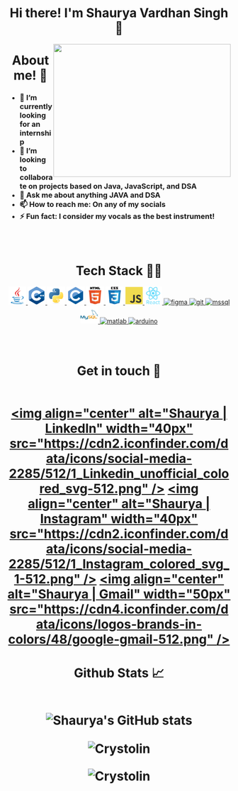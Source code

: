 <h1 align="center">Hi there! I'm Shaurya Vardhan Singh 👋 </h1>


<img align = "right" width= 400px height=300px src = "https://camo.githubusercontent.com/7de37139d0b4c1ce40865e799b446c0e963a3dd8fb68d239707237c40604fa3d/68747470733a2f2f63646e2e6472696262626c652e636f6d2f75736572732f3733303730332f73637265656e73686f74732f363538313234332f6176656e746f2e676966">


<h1 align="center">About me! 🚀</h1>

<h3>

- 🔭 I’m currently looking for an internship
- 👯 I’m looking to collaborate on projects based on Java, JavaScript, and DSA
- 💬 Ask me about anything JAVA and DSA
- 📫 How to reach me: On any of my socials
- ⚡ Fun fact: I consider my vocals as the best instrument!
</h3>
<br/>
<br>
<!--D:\note 10s\Camera\SAVE_20220219_113551.jpg-->
<h1 align="center">Tech Stack 👩‍💻</h1>
<p align="center">
<a href="https://www.java.com" target="_blank" rel="noreferrer"> <img src="https://raw.githubusercontent.com/devicons/devicon/master/icons/java/java-original.svg" alt="java" width="40" height="40"/> </a> <a href="https://www.w3schools.com/cpp/" target="_blank" rel="noreferrer"> <img src="https://raw.githubusercontent.com/devicons/devicon/master/icons/cplusplus/cplusplus-original.svg" alt="cplusplus" width="40" height="40"/> </a> <a href="https://www.python.org" target="_blank" rel="noreferrer"> <img src="https://raw.githubusercontent.com/devicons/devicon/master/icons/python/python-original.svg" alt="python" width="40" height="40"/> </a> <a href="https://www.cprogramming.com/" target="_blank" rel="noreferrer"> <img src="https://raw.githubusercontent.com/devicons/devicon/master/icons/c/c-original.svg" alt="c" width="40" height="40"/> </a> <a href="https://www.w3.org/html/" target="_blank" rel="noreferrer"> <img src="https://raw.githubusercontent.com/devicons/devicon/master/icons/html5/html5-original-wordmark.svg" alt="html5" width="40" height="40"/> </a> <a href="https://www.w3schools.com/css/" target="_blank" rel="noreferrer"> <img src="https://raw.githubusercontent.com/devicons/devicon/master/icons/css3/css3-original-wordmark.svg" alt="css3" width="40" height="40"/> </a> <a href="https://developer.mozilla.org/en-US/docs/Web/JavaScript" target="_blank" rel="noreferrer"> <img src="https://raw.githubusercontent.com/devicons/devicon/master/icons/javascript/javascript-original.svg" alt="javascript" width="40" height="40"/> </a> <a href="https://reactjs.org/" target="_blank" rel="noreferrer"> <img src="https://raw.githubusercontent.com/devicons/devicon/master/icons/react/react-original-wordmark.svg" alt="react" width="40" height="40"/> </a><a href="https://www.figma.com/" target="_blank" rel="noreferrer"> <img src="https://www.vectorlogo.zone/logos/figma/figma-icon.svg" alt="figma" width="40" height="40"/> </a> <a href="https://git-scm.com/" target="_blank" rel="noreferrer"> <img src="https://www.vectorlogo.zone/logos/git-scm/git-scm-icon.svg" alt="git" width="40" height="40"/> </a> <a href="https://www.microsoft.com/en-us/sql-server" target="_blank" rel="noreferrer"> <img src="https://www.svgrepo.com/show/303229/microsoft-sql-server-logo.svg" alt="mssql" width="40" height="40"/> </a> <a href="https://www.mysql.com/" target="_blank" rel="noreferrer"> <img src="https://raw.githubusercontent.com/devicons/devicon/master/icons/mysql/mysql-original-wordmark.svg" alt="mysql" width="40" height="40"/> </a> <a href="https://www.mathworks.com/" target="_blank" rel="noreferrer"> <img src="https://upload.wikimedia.org/wikipedia/commons/2/21/Matlab_Logo.png" alt="matlab" width="40" height="40"/> </a> <a href="https://www.arduino.cc/" target="_blank" rel="noreferrer"> <img src="https://cdn.worldvectorlogo.com/logos/arduino-1.svg" alt="arduino" width="40" height="40"/> </a>  </p>

<br/>
<br>


<h1 align="center">Get in touch 🤝
<br/>
<br>

[<img align="center" alt="Shaurya | Linkedln" width="40px" src="https://cdn2.iconfinder.com/data/icons/social-media-2285/512/1_Linkedin_unofficial_colored_svg-512.png" <a href="https://www.linkedin.com/in/svs2001/">/>][linkedin]
[<img align="center" alt="Shaurya | Instagram" width="40px" src="https://cdn2.iconfinder.com/data/icons/social-media-2285/512/1_Instagram_colored_svg_1-512.png" <a href="https://www.instagram.com/_what_shaurya/">/>][instagram]
[<img align="center" alt="Shaurya | Gmail" width="50px" src="https://cdn4.iconfinder.com/data/icons/logos-brands-in-colors/48/google-gmail-512.png" <a href="https://mail.google.com/mail/u/0/#inbox">/>][gmail]
</h1>

<h1 align="center">Github Stats 📈
<br />
<br>     
     
     
![Shaurya's GitHub stats](https://github-readme-stats.vercel.app/api?username=Crystolin&show_icons=true&theme=dark&count_private=true&include_all_commits=true)    

<p><img align="center" src="https://github-readme-stats.vercel.app/api/top-langs?username=Crystolin&show_icons=true&locale=en&layout=compact&theme=dark" alt="Crystolin" /></p>


<p align="center"> <img src="https://komarev.com/ghpvc/?username=Crystolin&label=Profile%20views&color=0e75b6&style=flat" alt="Crystolin" /> </p>
     

[linkedin]: [https://www.linkedin.com/in/svs2001/]
[instagram]: [https://www.instagram.com/_what_shaurya/]
[gmail]: svs241001@gmail.com

<br /> 


